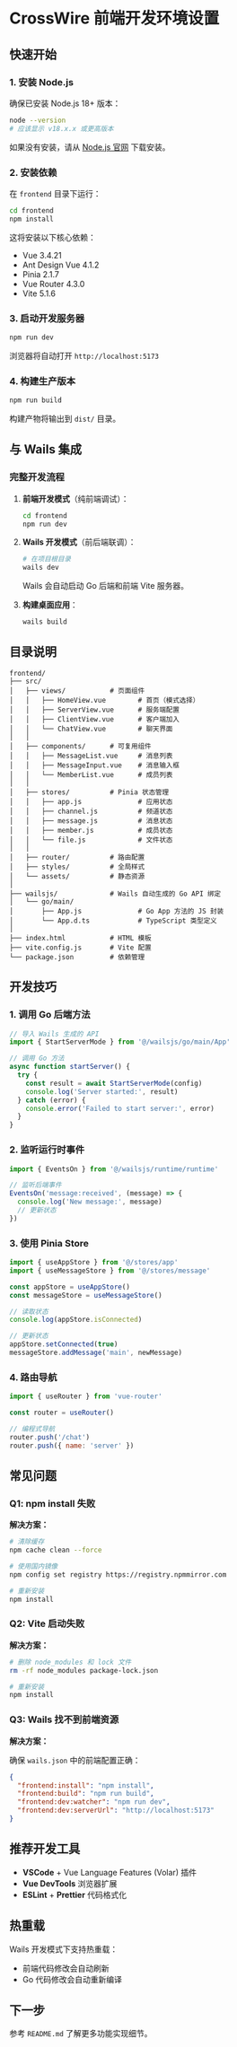 # CrossWire 前端开发环境设置

## 快速开始

### 1. 安装 Node.js

确保已安装 Node.js 18+ 版本：

```bash
node --version
# 应该显示 v18.x.x 或更高版本
```

如果没有安装，请从 [Node.js 官网](https://nodejs.org/) 下载安装。

### 2. 安装依赖

在 `frontend` 目录下运行：

```bash
cd frontend
npm install
```

这将安装以下核心依赖：
- Vue 3.4.21
- Ant Design Vue 4.1.2
- Pinia 2.1.7
- Vue Router 4.3.0
- Vite 5.1.6

### 3. 启动开发服务器

```bash
npm run dev
```

浏览器将自动打开 `http://localhost:5173`

### 4. 构建生产版本

```bash
npm run build
```

构建产物将输出到 `dist/` 目录。

## 与 Wails 集成

### 完整开发流程

1. **前端开发模式**（纯前端调试）：
   ```bash
   cd frontend
   npm run dev
   ```

2. **Wails 开发模式**（前后端联调）：
   ```bash
   # 在项目根目录
   wails dev
   ```
   
   Wails 会自动启动 Go 后端和前端 Vite 服务器。

3. **构建桌面应用**：
   ```bash
   wails build
   ```

## 目录说明

```
frontend/
├── src/
│   ├── views/           # 页面组件
│   │   ├── HomeView.vue        # 首页（模式选择）
│   │   ├── ServerView.vue      # 服务端配置
│   │   ├── ClientView.vue      # 客户端加入
│   │   └── ChatView.vue        # 聊天界面
│   │
│   ├── components/      # 可复用组件
│   │   ├── MessageList.vue     # 消息列表
│   │   ├── MessageInput.vue    # 消息输入框
│   │   └── MemberList.vue      # 成员列表
│   │
│   ├── stores/          # Pinia 状态管理
│   │   ├── app.js              # 应用状态
│   │   ├── channel.js          # 频道状态
│   │   ├── message.js          # 消息状态
│   │   ├── member.js           # 成员状态
│   │   └── file.js             # 文件状态
│   │
│   ├── router/          # 路由配置
│   ├── styles/          # 全局样式
│   └── assets/          # 静态资源
│
├── wailsjs/             # Wails 自动生成的 Go API 绑定
│   └── go/main/
│       ├── App.js              # Go App 方法的 JS 封装
│       └── App.d.ts            # TypeScript 类型定义
│
├── index.html           # HTML 模板
├── vite.config.js       # Vite 配置
└── package.json         # 依赖管理
```

## 开发技巧

### 1. 调用 Go 后端方法

```javascript
// 导入 Wails 生成的 API
import { StartServerMode } from '@/wailsjs/go/main/App'

// 调用 Go 方法
async function startServer() {
  try {
    const result = await StartServerMode(config)
    console.log('Server started:', result)
  } catch (error) {
    console.error('Failed to start server:', error)
  }
}
```

### 2. 监听运行时事件

```javascript
import { EventsOn } from '@/wailsjs/runtime/runtime'

// 监听后端事件
EventsOn('message:received', (message) => {
  console.log('New message:', message)
  // 更新状态
})
```

### 3. 使用 Pinia Store

```javascript
import { useAppStore } from '@/stores/app'
import { useMessageStore } from '@/stores/message'

const appStore = useAppStore()
const messageStore = useMessageStore()

// 读取状态
console.log(appStore.isConnected)

// 更新状态
appStore.setConnected(true)
messageStore.addMessage('main', newMessage)
```

### 4. 路由导航

```javascript
import { useRouter } from 'vue-router'

const router = useRouter()

// 编程式导航
router.push('/chat')
router.push({ name: 'server' })
```

## 常见问题

### Q1: npm install 失败

**解决方案：**
```bash
# 清除缓存
npm cache clean --force

# 使用国内镜像
npm config set registry https://registry.npmmirror.com

# 重新安装
npm install
```

### Q2: Vite 启动失败

**解决方案：**
```bash
# 删除 node_modules 和 lock 文件
rm -rf node_modules package-lock.json

# 重新安装
npm install
```

### Q3: Wails 找不到前端资源

**解决方案：**

确保 `wails.json` 中的前端配置正确：

```json
{
  "frontend:install": "npm install",
  "frontend:build": "npm run build",
  "frontend:dev:watcher": "npm run dev",
  "frontend:dev:serverUrl": "http://localhost:5173"
}
```

## 推荐开发工具

- **VSCode** + Vue Language Features (Volar) 插件
- **Vue DevTools** 浏览器扩展
- **ESLint** + **Prettier** 代码格式化

## 热重载

Wails 开发模式下支持热重载：
- 前端代码修改会自动刷新
- Go 代码修改会自动重新编译

## 下一步

参考 `README.md` 了解更多功能实现细节。

